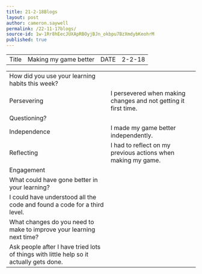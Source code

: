 ```yaml
---
title: 21-2-18Blogs
layout: post
author: cameron.saywell
permalink: /22-11-17blogs/
source-id: 1w-1Rr8hEecJUXApRBOyjBJn_okbpu7BzXmdybKeohrM
published: true
---
```

<table>
  <tr>
    <td>Title</td>
    <td>Making my game better</td>
    <td>DATE</td>
    <td>2-2-18</td>
  </tr>
</table>


<table>
  <tr>
    <td>How did you use your learning habits this week?</td>
    <td></td>
  </tr>
  <tr>
    <td>Persevering</td>
    <td>I persevered when making changes and not getting it first time.</td>
  </tr>
  <tr>
    <td>Questioning?</td>
    <td></td>
  </tr>
  <tr>
    <td>Independence</td>
    <td>I made my game better independently.</td>
  </tr>
  <tr>
    <td>Reflecting</td>
    <td>I had to reflect on my previous actions when making my game.</td>
  </tr>
  <tr>
    <td>Engagement</td>
    <td></td>
  </tr>
  <tr>
    <td>What could have gone better in your learning?</td>
    <td></td>
  </tr>
  <tr>
    <td>I could have understood all the code and found a code for a third level.</td>
    <td></td>
  </tr>
  <tr>
    <td>What changes do you need to make to improve your learning next time?</td>
    <td></td>
  </tr>
  <tr>
    <td>Ask people after I have tried lots of things with little help so it actually gets done.</td>
    <td></td>
  </tr>
</table>


